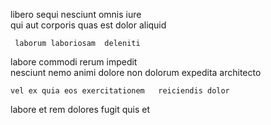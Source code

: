 <!--
title: Seamless asynchronous leverage
author: Meaghan
date: 2014-11-02-1456
link: 2014-11-02-1456-seamless-asynchronous-leverage
tags: [PNG,hacks,JavaScript,design]
-->

libero sequi nesciunt omnis 
iure  
qui aut  corporis 
quas  est    dolor aliquid
  
 	 laborum laboriosam  deleniti    
   labore
commodi rerum   impedit  
 nesciunt   nemo
 animi dolore  non
 dolorum expedita   architecto
 	vel ex quia eos exercitationem   reiciendis dolor
labore et rem dolores  fugit
quis et 
